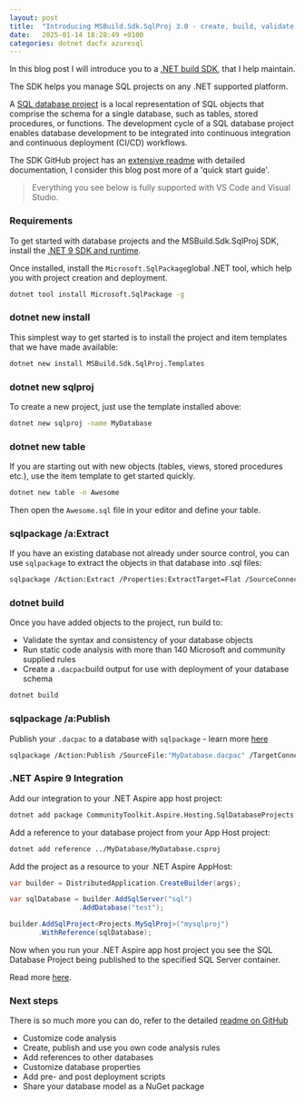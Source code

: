 ```yaml
---
layout: post
title:  "Introducing MSBuild.Sdk.SqlProj 3.0 - create, build, validate, analyze, pack and deploy SQL database projects with .NET 9"
date:   2025-01-14 18:28:49 +0100
categories: dotnet dacfx azuresql
---
```


In this blog post I will introduce you to a [.NET build SDK](https://github.com/rr-wfm/MSBuild.Sdk.SqlProj), that I help maintain.

The SDK helps you manage SQL projects on any .NET supported platform.

A [SQL database project](https://learn.microsoft.com/sql/tools/sql-database-projects/sql-database-projects?WT.mc_id=DT-MVP-4025156) is a local representation of SQL objects that comprise the schema for a single database, such as tables, stored procedures, or functions. The development cycle of a SQL database project enables database development to be integrated into continuous integration and continuous deployment (CI/CD) workflows.

The SDK GitHub project has an [extensive readme](https://github.com/rr-wfm/MSBuild.Sdk.SqlProj/blob/master/README.md) with detailed documentation, I consider this blog post more of a 'quick start guide'.

> Everything you see below is fully supported with VS Code and Visual Studio.

### Requirements

To get started with database projects and the MSBuild.Sdk.SqlProj SDK, install the [.NET 9 SDK and runtime](https://dotnet.microsoft.com/download).

Once installed, install the `Microsoft.SqlPackage`global .NET tool, which help you with project creation and deployment.

```bash
dotnet tool install Microsoft.SqlPackage -g
```

### dotnet new install

This simplest way to get started is to install the project and item templates that we have made available:

```bash
dotnet new install MSBuild.Sdk.SqlProj.Templates
```

### dotnet new sqlproj

To create a new project, just use the template installed above:

```bash
dotnet new sqlproj -name MyDatabase
```

### dotnet new table

If you are starting out with new objects (tables, views, stored procedures etc.), use the item template to get started quickly.

```bash
dotnet new table -n Awesome
```

Then open the `Awesome.sql` file in your editor and define your table.

### sqlpackage /a:Extract

If you have an existing database not already under source control, you can use `sqlpackage` to extract the objects in that database into .sql files:

```bash
sqlpackage /Action:Extract /Properties:ExtractTarget=Flat /SourceConnectionString:"<connection_string>" /TargetFile:Tables
```

### dotnet build

Once you have added objects to the project, run build to:

- Validate the syntax and consistency of your database objects
- Run static code analysis with more than 140 Microsoft and community supplied rules
- Create a `.dacpac`build output for use with deployment of your database schema 

```bash
dotnet build
```

### sqlpackage /a:Publish

Publish your `.dacpac` to a database with `sqlpackage` - learn more [here](https://learn.microsoft.com/sql/tools/sqlpackage/sqlpackage-publish?WT.mc_id=DT-MVP-4025156)

```bash
sqlpackage /Action:Publish /SourceFile:"MyDatabase.dacpac" /TargetConnectionString:"Server=tcp:{yourserver}.database.windows.net,1433;Initial Catalog=MyDatabase;User ID=sqladmin;Password={your_password};Encrypt=True;TrustServerCertificate=False;Connection Timeout=30;"
```

### .NET Aspire 9 Integration

Add our integration to your .NET Aspire app host project:

```bash
dotnet add package CommunityToolkit.Aspire.Hosting.SqlDatabaseProjects
```

Add a reference to your database project from your App Host project:

```bash
dotnet add reference ../MyDatabase/MyDatabase.csproj
```

Add the project as a resource to your .NET Aspire AppHost:

```csharp
var builder = DistributedApplication.CreateBuilder(args);

var sqlDatabase = builder.AddSqlServer("sql")
                 .AddDatabase("test");

builder.AddSqlProject<Projects.MySqlProj>("mysqlproj")
       .WithReference(sqlDatabase);
```

Now when you run your .NET Aspire app host project you see the SQL Database Project being published to the specified SQL Server container.

Read more [here](https://learn.microsoft.com/dotnet/aspire/community-toolkit/hosting-sql-database-projects?WT.mc_id=DT-MVP-4025156).

### Next steps 

There is so much more you can do, refer to the detailed  [readme on GitHub](https://github.com/rr-wfm/MSBuild.Sdk.SqlProj/README.md)

- Customize code analysis
- Create, publish and use you own code analysis rules
- Add references to other databases 
- Customize database properties
- Add pre- and post deployment scripts
- Share your database model as a NuGet package
